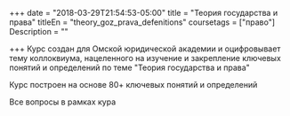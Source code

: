 +++
date = "2018-03-29T21:54:53-05:00"
title = "Теория государства и права"
titleEn = "theory_goz_prava_defenitions"
coursetags = ["право"]
Description = ""

+++
Курс создан для Омской юридической академии и оцифровывает тему коллоквиума, нацеленного на изучение и закрепление ключевых понятий и определений по теме "Теория государства и права"

Курс построен на основе 80+ ключевых понятий и определений

Все вопросы в рамках кура
